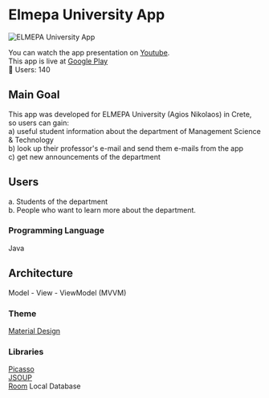 # Elmepa University App

![ELMEPA University App](https://user-images.githubusercontent.com/64270931/98338632-227cbe00-2013-11eb-8283-9ff5ade07f5c.png)

You can watch the app presentation on [Youtube](https://youtu.be/FQGB7BWJGSI). <br/>
This app is live at [Google Play](https://play.google.com/store/apps/details?id=com.stathis.elmepaunivapp) <br/>
🧍 Users: 140

## Main Goal

This app was developed for ELMEPA University (Agios Nikolaos) in Crete, so users can gain:<br/>
a) useful student information about the department of Management Science & Technology <br/>
b) look up their professor's e-mail and send them e-mails from the app <br/>
c) get new announcements of the department

## Users

a. Students of the department <br/>
b. People who want to learn more about the department.

### Programming Language 

Java

## Architecture
Model - View - ViewModel (MVVM)

### Theme 

[Material Design](https://material.io/)

### Libraries

[Picasso](https://square.github.io/picasso/) <br/> 
[JSOUP](https://jsoup.org/) <br/>
[Room](https://developer.android.com/topic/libraries/architecture/room) Local Database
